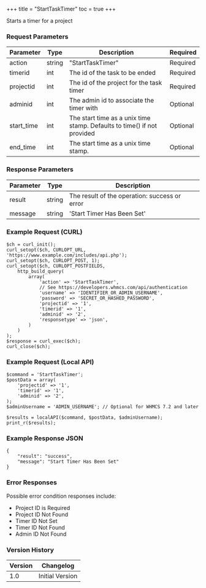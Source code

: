 +++
title = "StartTaskTimer"
toc = true
+++

Starts a timer for a project

### Request Parameters

| Parameter | Type | Description | Required |
| --------- | ---- | ----------- | -------- |
| action | string | "StartTaskTimer" | Required |
| timerid | int | The id of the task to be ended | Required |
| projectid | int | The id of the project for the task timer | Required |
| adminid | int | The admin id to associate the timer with | Optional |
| start_time | int | The start time as a unix time stamp. Defaults to time() if not provided | Optional |
| end_time | int | The start time as a unix time stamp. | Optional |

### Response Parameters

| Parameter | Type | Description |
| --------- | ---- | ----------- |
| result | string | The result of the operation: success or error |
| message | string | 'Start Timer Has Been Set' |


### Example Request (CURL)

```
$ch = curl_init();
curl_setopt($ch, CURLOPT_URL, 'https://www.example.com/includes/api.php');
curl_setopt($ch, CURLOPT_POST, 1);
curl_setopt($ch, CURLOPT_POSTFIELDS,
    http_build_query(
        array(
            'action' => 'StartTaskTimer',
            // See https://developers.whmcs.com/api/authentication
            'username' => 'IDENTIFIER_OR_ADMIN_USERNAME',
            'password' => 'SECRET_OR_HASHED_PASSWORD',
            'projectid' => '1',
            'timerid' => '1',
            'adminid' => '2',
            'responsetype' => 'json',
        )
    )
);
$response = curl_exec($ch);
curl_close($ch);
```


### Example Request (Local API)

```
$command = 'StartTaskTimer';
$postData = array(
    'projectid' => '1',
    'timerid' => '1',
    'adminid' => '2',
);
$adminUsername = 'ADMIN_USERNAME'; // Optional for WHMCS 7.2 and later

$results = localAPI($command, $postData, $adminUsername);
print_r($results);
```


### Example Response JSON

```
{
    "result": "success",
    "message": "Start Timer Has Been Set"
}
```


### Error Responses

Possible error condition responses include:

* Project ID is Required
* Project ID Not Found
* Timer ID Not Set
* Timer ID Not Found
* Admin ID Not Found


### Version History

| Version | Changelog |
| ------- | --------- |
| 1.0 | Initial Version |
